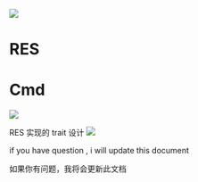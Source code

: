 

![](https://github.com/xcodecraft/rigger-nx/blob/master/doc/rigger-ng-2.0.034.jpeg)

# RES


# Cmd


![](https://github.com/xcodecraft/rigger-nx/blob/master/doc/rigger-ng-2.0.035.jpeg)


RES 实现的 trait 设计
![](https://github.com/xcodecraft/rigger-nx/blob/master/doc/rigger-ng-2.0.037.jpeg)


if you have question , i will update this document

如果你有问题，我将会更新此文档
